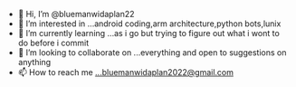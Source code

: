 - 👋 Hi, I’m @bluemanwidaplan22
- 👀 I’m interested in ...android coding,arm architecture,python bots,lunix
- 🌱 I’m currently learning ...as i go but trying to figure out what i wont to do before i commit
- 💞️ I’m looking to collaborate on ...everything and open to suggestions on anything 
- 📫 How to reach me ...bluemanwidaplan2022@gmail.com

<!---
bluemanwidaplan22/bluemanwidaplan22 is a ✨ special ✨ repository because its `README.md` (this file) appears on your GitHub profile.
You can click the Preview link to take a look at your changes.
--->

